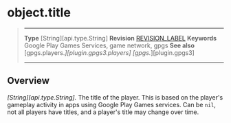 # object.title

> --------------------- ------------------------------------------------------------------------------------------
> __Type__              [String][api.type.String]
> __Revision__          [REVISION_LABEL](REVISION_URL)
> __Keywords__          Google Play Games Services, game network, gpgs
> __See also__          [gpgs.players.*][plugin.gpgs3.players]
>                       [gpgs.*][plugin.gpgs3]
> --------------------- ------------------------------------------------------------------------------------------

## Overview

_[String][api.type.String]._ The title of the player. This is based on the player's gameplay activity in apps using Google Play Games services. Can be `nil`, not all players have titles, and a player's title may change over time.